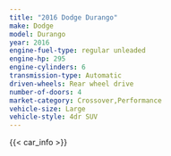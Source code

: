 ```yaml
---
title: "2016 Dodge Durango"
make: Dodge
model: Durango
year: 2016
engine-fuel-type: regular unleaded
engine-hp: 295
engine-cylinders: 6
transmission-type: Automatic
driven-wheels: Rear wheel drive
number-of-doors: 4
market-category: Crossover,Performance
vehicle-size: Large
vehicle-style: 4dr SUV
---
```


{{< car_info >}}
